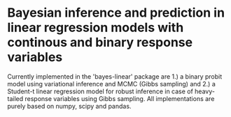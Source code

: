 # Bayesian inference and prediction in linear regression models with continous and binary response variables

Currently implemented in the 'bayes-linear' package are 1.) a binary probit model using variational inference and MCMC (Gibbs sampling) and 2.) a Student-t linear regression model for robust inference in case of heavy-tailed response variables using Gibbs sampling. All implementations are purely based on numpy, scipy and pandas.    
